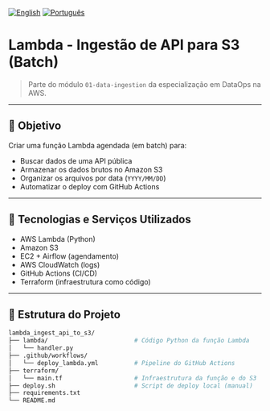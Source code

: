 [![English](https://img.shields.io/badge/lang-en-blue.svg)](README.md)
[![Português](https://img.shields.io/badge/lang-pt--br-green.svg)](README.pt-br.md)

# Lambda - Ingestão de API para S3 (Batch)

> Parte do módulo `01-data-ingestion` da especialização em DataOps na AWS.

---

## 📌 Objetivo

Criar uma função Lambda agendada (em batch) para:

- Buscar dados de uma API pública  
- Armazenar os dados brutos no Amazon S3  
- Organizar os arquivos por data (`YYYY/MM/DD`)  
- Automatizar o deploy com GitHub Actions  

---

## 🧰 Tecnologias e Serviços Utilizados

- AWS Lambda (Python)  
- Amazon S3  
- EC2 + Airflow (agendamento)  
- AWS CloudWatch (logs)  
- GitHub Actions (CI/CD)  
- Terraform (infraestrutura como código)  

---

## 🧱 Estrutura do Projeto

```bash
lambda_ingest_api_to_s3/
├── lambda/                        # Código Python da função Lambda
│   └── handler.py
├── .github/workflows/
│   └── deploy_lambda.yml          # Pipeline do GitHub Actions
├── terraform/
│   └── main.tf                    # Infraestrutura da função e do S3
├── deploy.sh                      # Script de deploy local (manual)
├── requirements.txt
└── README.md
